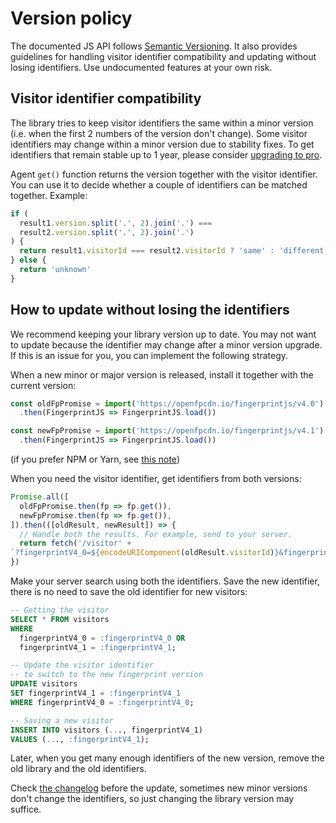 # Version policy

The documented JS API follows [Semantic Versioning](https://semver.org). It also provides guidelines for handling visitor identifier compatibility and updating without losing identifiers.
Use undocumented features at your own risk.

## Visitor identifier compatibility

The library tries to keep visitor identifiers the same within a minor version (i.e. when the first 2 numbers of the version don't change).
Some visitor identifiers may change within a minor version due to stability fixes.
To get identifiers that remain stable up to 1 year, please consider [upgrading to pro](https://dashboard.fingerprint.com).

Agent `get()` function returns the version together with the visitor identifier.
You can use it to decide whether a couple of identifiers can be matched together.
Example:

```js
if (
  result1.version.split('.', 2).join('.') ===
  result2.version.split('.', 2).join('.')
) {
  return result1.visitorId === result2.visitorId ? 'same' : 'different'
} else {
  return 'unknown'
}
```

## How to update without losing the identifiers

We recommend keeping your library version up to date.
You may not want to update because the identifier may change after a minor version upgrade.
If this is an issue for you, you can implement the following strategy.

When a new minor or major version is released, install it together with the current version:

```ts
const oldFpPromise = import('https://openfpcdn.io/fingerprintjs/v4.0')
  .then(FingerprintJS => FingerprintJS.load())

const newFpPromise = import('https://openfpcdn.io/fingerprintjs/v4.1')
  .then(FingerprintJS => FingerprintJS.load())
```

(if you prefer NPM or Yarn, see [this note](https://stackoverflow.com/a/56495651/1118709))

When you need the visitor identifier, get identifiers from both versions:

```js
Promise.all([
  oldFpPromise.then(fp => fp.get()),
  newFpPromise.then(fp => fp.get()),
]).then(([oldResult, newResult]) => {
  // Handle both the results. For example, send to your server.
  return fetch('/visitor' +
`?fingerprintV4_0=${encodeURIComponent(oldResult.visitorId)}&fingerprintV4_NEW_VERSION=${encodeURIComponent(newResult.visitorId)}`)
})
```

Make your server search using both the identifiers.
Save the new identifier, there is no need to save the old identifier for new visitors:

```sql
-- Getting the visitor
SELECT * FROM visitors
WHERE
  fingerprintV4_0 = :fingerprintV4_0 OR
  fingerprintV4_1 = :fingerprintV4_1;

-- Update the visitor identifier
-- to switch to the new fingerprint version
UPDATE visitors
SET fingerprintV4_1 = :fingerprintV4_1
WHERE fingerprintV4_0 = :fingerprintV4_0;

-- Saving a new visitor
INSERT INTO visitors (..., fingerprintV4_1)
VALUES (..., :fingerprintV4_1);
```

Later, when you get many enough identifiers of the new version, remove the old library and the old identifiers.

Check [the changelog](https://github.com/fingerprintjs/fingerprintjs/releases) before the update, sometimes new minor
versions don't change the identifiers, so just changing the library version may suffice.
